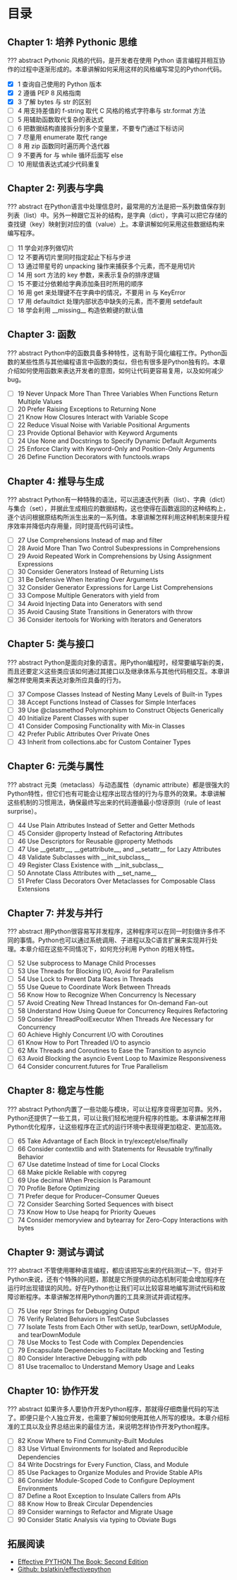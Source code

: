 # 目录

## Chapter 1: 培养 Pythonic 思维

??? abstract
    Pythonic 风格的代码，是开发者在使用 Python 语言编程并相互协作的过程中逐渐形成的。本章讲解如何采用这样的风格编写常见的Python代码。 

- [x] 1 查询自己使用的 Python 版本
- [x] 2 遵循 PEP 8 风格指南
- [x] 3 了解 bytes 与 str 的区别
- [ ] 4 用支持差值的 f-string 取代 C 风格的格式字符串与 str.format 方法
- [ ] 5 用辅助函数取代复杂的表达式
- [ ] 6 把数据结构直接拆分到多个变量里，不要专门通过下标访问
- [ ] 7 尽量用 enumerate 取代 range
- [ ] 8 用 zip 函数同时遍历两个迭代器
- [ ] 9 不要再 for 与 while 循环后面写 else 
- [ ] 10 用赋值表达式减少代码重复

## Chapter 2: 列表与字典

??? abstract
    在Python语言中处理信息时，最常用的方法是把一系列数值保存到列表（list）中。另外一种跟它互补的结构，是字典（dict），字典可以把它存储的查找键（key）映射到对应的值（value）上。本章讲解如何采用这些数据结构来编写程序。

- [ ] 11 学会对序列做切片
- [ ] 12 不要再切片里同时指定起止下标与步进
- [ ] 13 通过带星号的 unpacking 操作来捕获多个元素，而不是用切片
- [ ] 14 用 sort 方法的 key 参数，来表示复杂的排序逻辑
- [ ] 15 不要过分依赖给字典添加条目时所用的顺序
- [ ] 16 用 get 来处理键不在字典中的情况，不要用 in 与 KeyError
- [ ] 17 用 defaultdict 处理内部状态中缺失的元素，而不要用 setdefault
- [ ] 18 学会利用 \_\_missing\_\_ 构造依赖键的默认值

## Chapter 3: 函数

??? abstract
    Python中的函数具备多种特性，这有助于简化编程工作。Python函数的某些性质与其他编程语言中函数的类似，但也有很多是Python独有的。本章介绍如何使用函数来表达开发者的意图，如何让代码更容易复用，以及如何减少bug。

- [ ] 19 Never Unpack More Than Three Variables When Functions Return Multiple Values
- [ ] 20 Prefer Raising Exceptions to Returning None
- [ ] 21 Know How Closures Interact with Variable Scope
- [ ] 22 Reduce Visual Noise with Variable Positional Arguments
- [ ] 23 Provide Optional Behavior with Keyword Arguments
- [ ] 24 Use None and Docstrings to Specify Dynamic Default Arguments
- [ ] 25 Enforce Clarity with Keyword-Only and Position-Only Arguments
- [ ] 26 Define Function Decorators with functools.wraps

## Chapter 4: 推导与生成

??? abstract
    Python有一种特殊的语法，可以迅速迭代列表（list）、字典（dict）与集合（set），并据此生成相应的数据结构，这也使得在函数返回的这种结构上，逐个访问根据原结构所派生出来的一系列值。本章讲解怎样利用这种机制来提升程序效率并降低内存用量，同时提高代码可读性。

- [ ] 27 Use Comprehensions Instead of map and filter
- [ ] 28 Avoid More Than Two Control Subexpressions in Comprehensions
- [ ] 29 Avoid Repeated Work in Comprehensions by Using Assignment Expressions
- [ ] 30 Consider Generators Instead of Returning Lists
- [ ] 31 Be Defensive When Iterating Over Arguments
- [ ] 32 Consider Generator Expressions for Large List Comprehensions
- [ ] 33 Compose Multiple Generators with yield from
- [ ] 34 Avoid Injecting Data into Generators with send
- [ ] 35 Avoid Causing State Transitions in Generators with throw
- [ ] 36 Consider itertools for Working with Iterators and Generators

## Chapter 5: 类与接口

??? abstract
    Python是面向对象的语言。用Python编程时，经常要编写新的类，而且还要定义这些类应该如何通过其接口以及继承体系与其他代码相交互。本章讲解怎样使用类来表达对象所应具备的行为。

- [ ] 37 Compose Classes Instead of Nesting Many Levels of Built-in Types
- [ ] 38 Accept Functions Instead of Classes for Simple Interfaces
- [ ] 39 Use @classmethod Polymorphism to Construct Objects Generically
- [ ] 40 Initialize Parent Classes with super
- [ ] 41 Consider Composing Functionality with Mix-in Classes
- [ ] 42 Prefer Public Attributes Over Private Ones
- [ ] 43 Inherit from collections.abc for Custom Container Types

## Chapter 6: 元类与属性

??? abstract
    元类（metaclass）与动态属性（dynamic attribute）都是很强大的Python特性，但它们也有可能会让程序出现古怪的行为与意外的效果。本章讲解这些机制的习惯用法，确保最终写出来的代码遵循最小惊讶原则（rule of least surprise）。

- [ ] 44 Use Plain Attributes Instead of Setter and Getter Methods
- [ ] 45 Consider @property Instead of Refactoring Attributes
- [ ] 46 Use Descriptors for Reusable @property Methods
- [ ] 47 Use \_\_getattr\_\_, \_\_getattribute\_\_, and \_\_setattr\_\_ for Lazy Attributes
- [ ] 48 Validate Subclasses with \_\_init_subclass\_\_
- [ ] 49 Register Class Existence with \_\_init_subclass\_\_
- [ ] 50 Annotate Class Attributes with \_\_set_name\_\_
- [ ] 51 Prefer Class Decorators Over Metaclasses for Composable Class Extensions

## Chapter 7: 并发与并行

??? abstract
    用Python很容易写并发程序，这种程序可以在同一时刻做许多件不同的事情。Python也可以通过系统调用、子进程以及C语言扩展来实现并行处理。本章介绍在这些不同情况下，如何充分利用 Python 的相关特性。

- [ ] 52 Use subprocess to Manage Child Processes
- [ ] 53 Use Threads for Blocking I/O, Avoid for Parallelism
- [ ] 54 Use Lock to Prevent Data Races in Threads
- [ ] 55 Use Queue to Coordinate Work Between Threads
- [ ] 56 Know How to Recognize When Concurrency Is Necessary
- [ ] 57 Avoid Creating New Thread Instances for On-demand Fan-out
- [ ] 58 Understand How Using Queue for Concurrency Requires Refactoring
- [ ] 59 Consider ThreadPoolExecutor When Threads Are Necessary for Concurrency
- [ ] 60 Achieve Highly Concurrent I/O with Coroutines
- [ ] 61 Know How to Port Threaded I/O to asyncio
- [ ] 62 Mix Threads and Coroutines to Ease the Transition to asyncio
- [ ] 63 Avoid Blocking the asyncio Event Loop to Maximize Responsiveness
- [ ] 64 Consider concurrent.futures for True Parallelism

## Chapter 8: 稳定与性能

??? abstract
    Python内置了一些功能与模块，可以让程序变得更加可靠。另外，Python还提供了一些工具，可以让我们轻松地提升程序的性能。本章讲解怎样用Python优化程序，让这些程序在正式的运行环境中表现得更加稳定、更加高效。

- [ ] 65 Take Advantage of Each Block in try/except/else/finally
- [ ] 66 Consider contextlib and with Statements for Reusable try/finally Behavior
- [ ] 67 Use datetime Instead of time for Local Clocks
- [ ] 68 Make pickle Reliable with copyreg
- [ ] 69 Use decimal When Precision Is Paramount
- [ ] 70 Profile Before Optimizing
- [ ] 71 Prefer deque for Producer–Consumer Queues
- [ ] 72 Consider Searching Sorted Sequences with bisect
- [ ] 73 Know How to Use heapq for Priority Queues
- [ ] 74 Consider memoryview and bytearray for Zero-Copy Interactions with bytes

## Chapter 9: 测试与调试

??? abstract
    不管使用哪种语言编程，都应该把写出来的代码测试一下。但对于Python来说，还有个特殊的问题，那就是它所提供的动态机制可能会增加程序在运行时出现错误的风险。好在Python也让我们可以比较容易地编写测试代码和故障诊断程序。本章讲解怎样用Python内置的工具来测试并调试程序。

- [ ] 75 Use repr Strings for Debugging Output
- [ ] 76 Verify Related Behaviors in TestCase Subclasses
- [ ] 77 Isolate Tests from Each Other with setUp, tearDown, setUpModule, and tearDownModule
- [ ] 78 Use Mocks to Test Code with Complex Dependencies
- [ ] 79 Encapsulate Dependencies to Facilitate Mocking and Testing
- [ ] 80 Consider Interactive Debugging with pdb
- [ ] 81 Use tracemalloc to Understand Memory Usage and Leaks

## Chapter 10: 协作开发

??? abstract
    如果许多人要协作开发Python程序，那就得仔细商量代码的写法了。即便只是个人独立开发，也需要了解如何使用其他人所写的模块。本章介绍标准的工具以及业界总结出来的最佳方法，来说明怎样协作开发Python程序。

- [ ] 82 Know Where to Find Community-Built Modules
- [ ] 83 Use Virtual Environments for Isolated and Reproducible Dependencies
- [ ] 84 Write Docstrings for Every Function, Class, and Module
- [ ] 85 Use Packages to Organize Modules and Provide Stable APIs
- [ ] 86 Consider Module-Scoped Code to Configure Deployment Environments
- [ ] 87 Define a Root Exception to Insulate Callers from APIs
- [ ] 88 Know How to Break Circular Dependencies
- [ ] 89 Consider warnings to Refactor and Migrate Usage
- [ ] 90 Consider Static Analysis via typing to Obviate Bugs

## 拓展阅读

- [Effective PYTHON The Book: Second Edition](https://effectivepython.com/)
- [Github: bslatkin/effectivepython](https://github.com/bslatkin/effectivepython)